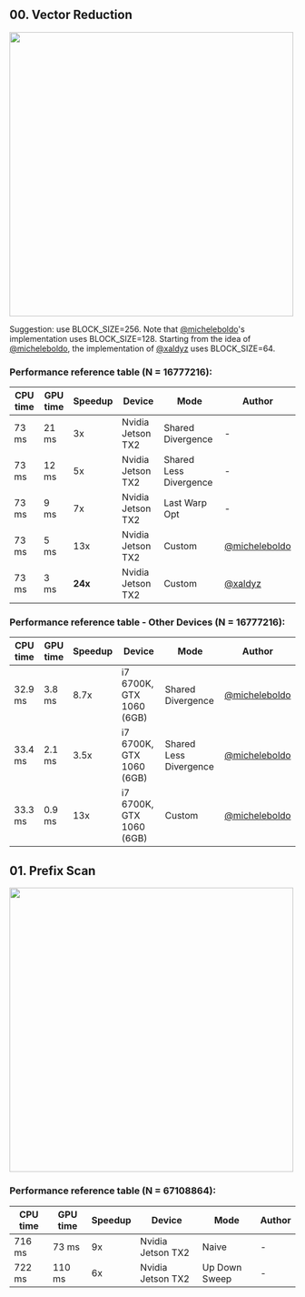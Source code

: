 ## 00. Vector Reduction

<img src="https://github.com/PARCO-LAB/Advanced-Computer-Architectures/blob/main/figures/l3_00.jpg" width="500" height=auto> 

Suggestion: use BLOCK_SIZE=256. Note that [@micheleboldo](https://github.com/micheleboldo)'s implementation uses BLOCK_SIZE=128.
Starting from the idea of [@micheleboldo](https://github.com/micheleboldo), the implementation of [@xaldyz](https://github.com/xaldyz) uses BLOCK_SIZE=64.

### Performance reference table (N = 16777216):
CPU time   | GPU time | Speedup  | Device             | Mode  |Author
-----------| -------- | -------- | ------------------ | ----  |------
73 ms   | 21 ms    | 3x      | Nvidia Jetson TX2  | Shared Divergence | -
73 ms   | 12 ms    | 5x      | Nvidia Jetson TX2  | Shared Less Divergence | -
73 ms   | 9 ms     | 7x      | Nvidia Jetson TX2  | Last Warp Opt | -
73 ms   | 5 ms     | 13x     | Nvidia Jetson TX2  | Custom | [@micheleboldo](https://github.com/micheleboldo)
73 ms   | 3 ms     | **24x**     | Nvidia Jetson TX2  | Custom | [@xaldyz](https://github.com/xaldyz)

### Performance reference table - Other Devices (N = 16777216):
CPU time   | GPU time | Speedup  | Device             | Mode  |Author
-----------| -------- | -------- | ------------------ | ----  |------
32.9 ms   | 3.8 ms    | 8.7x     | i7 6700K, GTX 1060 (6GB) | Shared Divergence | [@micheleboldo](https://github.com/micheleboldo)
33.4 ms   | 2.1 ms    | 3.5x     | i7 6700K, GTX 1060 (6GB)  | Shared Less Divergence | [@micheleboldo](https://github.com/micheleboldo)
33.3 ms   | 0.9 ms    | 13x     | i7 6700K, GTX 1060 (6GB)  | Custom | [@micheleboldo](https://github.com/micheleboldo)

## 01. Prefix Scan

<img src="https://github.com/PARCO-LAB/Advanced-Computer-Architectures/blob/main/figures/l3_01.jpg" width="500" height=auto> 

### Performance reference table (N = 67108864):

CPU time   | GPU time | Speedup  | Device             | Mode  |Author
-----------| -------- | -------- | ------------------ | ----  |------
716 ms   | 73 ms    | 9x     | Nvidia Jetson TX2  | Naive | -
722 ms   | 110 ms   | 6x     | Nvidia Jetson TX2  | Up Down Sweep | -
